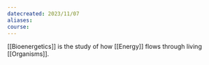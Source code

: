 ```yaml
---
datecreated: 2023/11/07
aliases: 
course:
---
```

[[Bioenergetics]] is the study of how [[Energy]] flows through living [[Organisms]].
